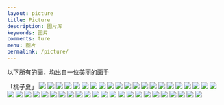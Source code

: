 ```yaml
---
layout: picture
title: Picture
description: 图片库
keywords: 图片
comments: ture
menu: 图片
permalink: /picture/
---
```


<p>以下所有的画，均出自一位美丽的画手</p>
「桃子夏」

<img class="picture-img" src="../images/posts/meilin/1.jpg"/>
<img class="picture-img" src="../images/posts/meilin/2-1.jpg"/>
<img class="picture-img" src="../images/posts/meilin/2-2.jpg"/>
<img class="picture-img" src="../images/posts/meilin/3-1.jpg"/>
<img class="picture-img" src="../images/posts/meilin/3-2.jpg"/>
<img class="picture-img" src="../images/posts/meilin/4.jpg"/>
<img class="picture-img" src="../images/posts/meilin/5.jpg"/>
<img class="picture-img" src="../images/posts/meilin/6.jpg"/>
<img class="picture-img" src="../images/posts/meilin/7.jpg"/>
<img class="picture-img" src="../images/posts/meilin/8.jpg"/>
<img class="picture-img" src="../images/posts/meilin/9.jpg"/>
<img class="picture-img" src="../images/posts/meilin/10.jpg"/>

<img class="picture-img" src="../images/posts/meilin/11.jpg"/>
<img class="picture-img" src="../images/posts/meilin/12.jpg"/>
<img class="picture-img" src="../images/posts/meilin/13.jpg"/>
<img class="picture-img" src="../images/posts/meilin/14.jpg"/>
<img class="picture-img" src="../images/posts/meilin/15.jpg"/>
<img class="picture-img" src="../images/posts/meilin/16.jpg"/>
<img class="picture-img" src="../images/posts/meilin/17.jpg"/>
<img class="picture-img" src="../images/posts/meilin/18.jpg"/>
<img class="picture-img" src="../images/posts/meilin/19.jpg"/>
<img class="picture-img" src="../images/posts/meilin/20.jpg"/>

<img class="picture-img" src="../images/posts/meilin/21.jpg"/>
<img class="picture-img" src="../images/posts/meilin/22.jpg"/>
<img class="picture-img" src="../images/posts/meilin/23.jpg"/>
<img class="picture-img" src="../images/posts/meilin/24.jpg"/>
<img class="picture-img" src="../images/posts/meilin/25.jpg"/>
<img class="picture-img" src="../images/posts/meilin/26.jpg"/>
<img class="picture-img" src="../images/posts/meilin/27.jpg"/>
<img class="picture-img" src="../images/posts/meilin/28.jpg"/>
<img class="picture-img" src="../images/posts/meilin/29.jpg"/>
<img class="picture-img" src="../images/posts/meilin/30.jpg"/>

<img class="picture-img" src="../images/posts/meilin/31.jpg"/>
<img class="picture-img" src="../images/posts/meilin/32-1.jpg"/>
<img class="picture-img" src="../images/posts/meilin/32-2.jpg"/>
<img class="picture-img" src="../images/posts/meilin/33-1.jpg"/>
<img class="picture-img" src="../images/posts/meilin/33-2.jpg"/>
<img class="picture-img" src="../images/posts/meilin/34.jpg"/>
<img class="picture-img" src="../images/posts/meilin/35.jpg"/>
<img class="picture-img" src="../images/posts/meilin/36.jpg"/>
<img class="picture-img" src="../images/posts/meilin/37.jpg"/>
<img class="picture-img" src="../images/posts/meilin/38.jpg"/>
<img class="picture-img" src="../images/posts/meilin/39.jpg"/>
<img class="picture-img" src="../images/posts/meilin/40.jpg"/>

